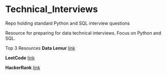 # Technical_Interviews
Repo holding standard Python and SQL interview questions

Resource for preparing for data technical interviews. 
Focus on Python and SQL.

Top 3 Resources
**Data Lemur**
[link](https://datalemur.com/)

**LeetCode**
[link](https://leetcode.com/)

**HackerRank**
[link](https://www.hackerrank.com/)